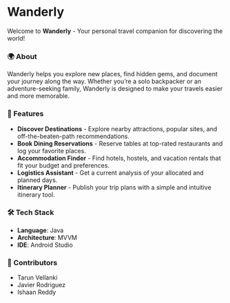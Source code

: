 # Wanderly

Welcome to **Wanderly** - Your personal travel companion for discovering the world!

### 🌍 About
Wanderly helps you explore new places, find hidden gems, and document your journey along the way. Whether you’re a solo backpacker or an adventure-seeking family, Wanderly is designed to make your travels easier and more memorable.

### 🚀 Features
- **Discover Destinations** - Explore nearby attractions, popular sites, and off-the-beaten-path recommendations.
- **Book Dining Reservations** - Reserve tables at top-rated restaurants and log your favorite places.
- **Accommodation Finder** - Find hotels, hostels, and vacation rentals that fit your budget and preferences.
- **Logistics Assistant** - Get a current analysis of your allocated and planned days.
- **Itinerary Planner** - Publish your trip plans with a simple and intuitive itinerary tool.

### 🛠️ Tech Stack
- **Language**: Java
- **Architecture**: MVVM
- **IDE**: Android Studio

### 📲 Contributors
- Tarun Vellanki
- Javier Rodriguez
- Ishaan Reddy

